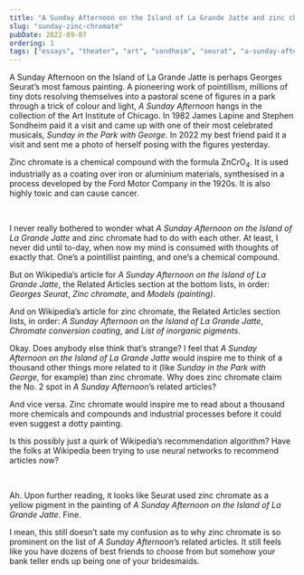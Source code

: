 ```yaml
---
title: "A Sunday Afternoon on the Island of La Grande Jatte and zinc chromate"
slug: "sunday-zinc-chromate"
pubDate: 2022-09-07
ordering: 1
tags: ["essays", "theater", "art", "sondheim", "seurat", "a-sunday-afternoon-on-the-island-of-la-grande-jatte", "zinc-chromate"]
---
```


<span class="small-caps">A Sunday Afternoon on the Island of La Grande Jatte</span> is perhaps Georges Seurat’s most famous painting. A pioneering work of pointillism, millions of tiny dots resolving themselves into a pastoral scene of figures in a park through a trick of colour and light, _A Sunday Afternoon_ hangs in the collection of the Art Institute of Chicago. In 1982 James Lapine and Stephen Sondheim paid it a visit and came up with one of their most celebrated musicals, _Sunday in the Park with George_. In 2022 my best friend paid it a visit and sent me a photo of herself posing with the figures yesterday.

Zinc chromate is a chemical compound with the formula ZnCrO<sub>4</sub>. It is used industrially as a coating over iron or aluminium materials, synthesised in a process developed by the Ford Motor Company in the 1920s. It is also highly toxic and can cause cancer.

<br />

I never really bothered to wonder what _A Sunday Afternoon on the Island of La Grande Jatte_ and zinc chromate had to do with each other. At least, I never did until to-day, when now my mind is consumed with thoughts of exactly that. One’s a pointillist painting, and one’s a chemical compound.

But on Wikipedia’s article for _A Sunday Afternoon on the Island of La Grande Jatte_, the Related Articles section at the bottom lists, in order: _Georges Seurat_, _Zinc chromate_, and _Models (painting)_.

And on Wikipedia’s article for zinc chromate, the Related Articles section lists, in order: _A Sunday Afternoon on the Island of La Grande Jatte_, _Chromate conversion coating_, and _List of inorganic pigments_.

Okay. Does anybody else think that’s strange? I feel that _A Sunday Afternoon on the Island of La Grande Jatte_ would inspire me to think of a thousand other things more related to it (like _Sunday in the Park with George_, for example) than zinc chromate. Why does zinc chromate claim the No. 2 spot in _A Sunday Afternoon_’s related articles? 

And vice versa. Zinc chromate would inspire me to read about a thousand more chemicals and compounds and industrial processes before it could even suggest a dotty painting.

Is this possibly just a quirk of Wikipedia’s recommendation algorithm? Have the folks at Wikipedia been trying to use neural networks to recommend articles now?

<br />

Ah. Upon further reading, it looks like Seurat used zinc chromate as a yellow pigment in the painting of _A Sunday Afternoon on the Island of La Grande Jatte_. Fine.

I mean, this still doesn’t sate my confusion as to why zinc chromate is so prominent on the list of _A Sunday Afternoon_’s related articles. It still feels like you have dozens of best friends to choose from but somehow your bank teller ends up being one of your bridesmaids.